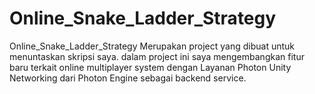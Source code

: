 # Online_Snake_Ladder_Strategy

Online_Snake_Ladder_Strategy Merupakan project yang dibuat untuk menuntaskan skripsi saya. dalam project ini saya mengembangkan fitur baru terkait online multiplayer system dengan Layanan Photon Unity Networking dari Photon Engine sebagai backend service.
